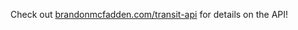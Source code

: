 Check out [brandonmcfadden.com/transit-api](https://brandonmcfadden.com/transit-api) for details on the API! 
